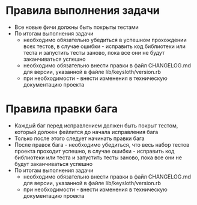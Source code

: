 # Правила выполнения задачи

- Все новые фичи должны быть покрыты тестами
- По итогам выполнения задачи
    - необходимо обязательно убедиться в успешном прохождении всех тестов, в случае ошибки - исправить код библиотеки или теста и запустить тесты заново, пока все они не будут заканчиваться успешно
    - необходимо обязательно внести правки в файл CHANGELOG.md для версии, указанной в файле lib/keysloth/version.rb
    - при необходимости - внести изменения в техническую документацию проекта

# Правила правки бага

- Каждый баг перед исправлением должен быть покрыт тестом, который должен фейлится до начала исправления бага
- Только после этого следует начинать правки бага
- После правок бага - необходимо убедиться, что весь набор тестов проекта проходит успешно, в случае ошибки - исправить код библиотеки или теста и запустить тесты заново, пока все они не будут заканчиваться успешно
- По итогам выполнения задачи
    - необходимо обязательно внести правки в файл CHANGELOG.md для версии, указанной в файле lib/keysloth/version.rb
    - при необходимости - внести изменения в техническую документацию проекта